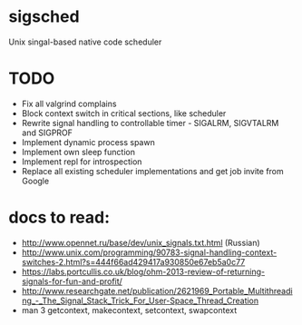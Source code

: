 # sigsched
Unix singal-based native code scheduler

# TODO

  * Fix all valgrind complains
  * Block context switch in critical sections, like scheduler
  * Rewrite signal handling to controllable timer - SIGALRM, SIGVTALRM and SIGPROF
  * Implement dynamic process spawn
  * Implement own sleep function
  * Implement repl for introspection
  * Replace all existing scheduler implementations and get job invite from Google

# docs to read:

  * http://www.opennet.ru/base/dev/unix_signals.txt.html (Russian)
  * http://www.unix.com/programming/90783-signal-handling-context-switches-2.html?s=444f66ad429417a930850e67eb5a0c77
  * https://labs.portcullis.co.uk/blog/ohm-2013-review-of-returning-signals-for-fun-and-profit/
  * http://www.researchgate.net/publication/2621969_Portable_Multithreading_-_The_Signal_Stack_Trick_For_User-Space_Thread_Creation
  * man 3 getcontext, makecontext, setcontext, swapcontext
